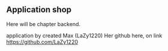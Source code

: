 ## Application shop
Here will be chapter backend.

application by created Max (LaZy1220)
Her github here, on link https://github.com/LaZy1220
